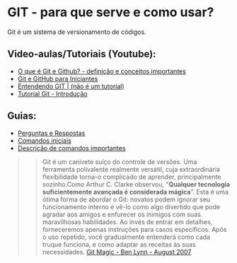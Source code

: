 # GIT - para que serve e como usar? 
Git é um sistema de versionamento de códigos.

## Video-aulas/Tutoriais (Youtube):
- [O que é Git e Github? - definição e conceitos importantes](https://www.youtube.com/watch?v=DqTITcMq68k) 
- [Git e GitHub para Iniciantes](https://www.youtube.com/watch?v=KLG-jC1fh28)  
- [Entendendo GIT | (não é um tutorial)](https://www.youtube.com/watch?v=6Czd1Yetaac&t=2077s)
- [Tutorial Git - Introdução](https://www.youtube.com/watch?v=LVAemz9Tsbk) 

## Guias:
- [Perguntas e Respostas](https://github.com/UNIVESP-21/git-como-usar/blob/main/perguntas-e-respostas.md)
- [Comandos iniciais]()
- [Descrição de comandos importantes]()


>> Git é um canivete suíço do controle de versões. Uma ferramenta polivalente realmente versátil, cuja extraordinária flexibilidade torna-o complicado de aprender, principalmente sozinho.Como Arthur C. Clarke observou, "**Qualquer tecnologia suficientemente avançada é considerada mágica**”. Esta é uma ótima forma de abordar o Git: novatos podem ignorar seu funcionamento interno e vê-lo como algo divertido que pode agradar aos amigos e enfurecer os inimigos com suas maravilhosas habilidades. Ao invés de entrar em detalhes, forneceremos apenas instruções para casos específicos. Após o uso repetido, você gradualmente entenderá como cada truque funciona, e como adaptar as receitas às suas necessidades. [Git Magic - Ben Lynn - August 2007](http://www-cs-students.stanford.edu/~blynn/gitmagic/intl/pt_br/)
